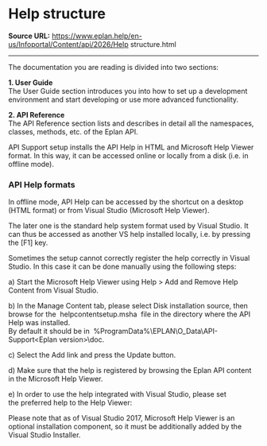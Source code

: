 # Help structure

**Source URL:** https://www.eplan.help/en-us/Infoportal/Content/api/2026/Help structure.html

---

The documentation you are reading is divided into two sections:

**1. User Guide**  
The User Guide section introduces you into how to set up a development environment and start developing or use more advanced functionality.

**2. API Reference**  
The API Reference section lists and describes in detail all the namespaces, classes, methods, etc. of the Eplan API.

API Support setup installs the API Help in HTML and Microsoft Help Viewer format. In this way, it can be accessed online or locally from a disk (i.e. in offline mode).

### API Help formats

In offline mode, API Help can be accessed by the shortcut on a desktop (HTML format) or from Visual Studio (Microsoft Help Viewer).

The later one is the standard help system format used by Visual Studio. It can thus be accessed as another VS help installed locally, i.e. by pressing the [F1] key.

Sometimes the setup cannot correctly register the help correctly in Visual Studio. In this case it can be done manually using the following steps:

a) Start the Microsoft Help Viewer using Help > Add and Remove Help Content from Visual Studio.

b) In the Manage Content tab, please select Disk installation source, then browse for the  helpcontentsetup.msha  file in the directory where the API Help was installed.  
By default it should be in  %ProgramData%\EPLAN\O\_Data\API-Support\<Eplan version>\doc.

c) Select the Add link and press the Update button.

d) Make sure that the help is registered by browsing the Eplan API content in the Microsoft Help Viewer.

e) In order to use the help integrated with Visual Studio, please set the preferred help to the Help Viewer:

Please note that as of Visual Studio 2017, Microsoft Help Viewer is an optional installation component, so it must be additionally added by the Visual Studio Installer.